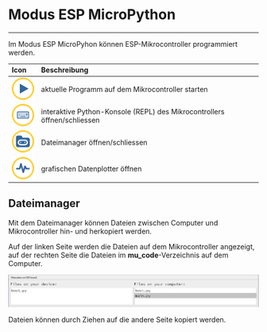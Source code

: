# Modus ESP MicroPython
---

Im Modus ESP MicroPyhon können ESP-Mikrocontroller programmiert werden.

| Icon                  | Beschreibung                                                             |
|:--------------------- |:------------------------------------------------------------------------ |
| ![](./mu-run.png)     | aktuelle Programm auf dem Mikrocontroller starten                        |
| ![](./mu-repl.png)    | interaktive Python-Konsole (REPL) des Mikrocontrollers öffnen/schliessen |
| ![](./mu-files.png)   | Dateimanager öffnen/schliessen                                           |
| ![](./mu-plotter.png) | grafischen Datenplotter öffnen                                           |


## Dateimanager

Mit dem Dateimanager können Dateien zwischen Computer und Mikrocontroller hin- und herkopiert werden.

Auf der linken Seite werden die Dateien auf dem Mikrocontroller angezeigt, auf der rechten Seite die Dateien im **mu_code**-Verzeichnis auf dem Computer.

![](./mu-file-manager.png)

Dateien können durch Ziehen auf die andere Seite kopiert werden.
